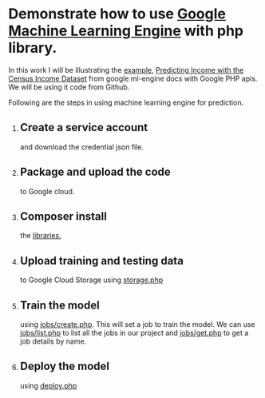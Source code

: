 <h1>
  Demonstrate how to use <a href="https://cloud.google.com/ml-engine/docs/">Google Machine Learning Engine</a> with php library.
</h1>
<p>
  In this work I will be illustrating the <a href="https://cloud.google.com/ml-engine/docs/tutorials/samples">example,</a> 
  <a href="https://cloud.google.com/ml-engine/docs/how-tos/getting-started-training-prediction">Predicting Income with the Census Income Dataset</a> from google ml-engine docs with Google PHP apis. We will be using it code from <a hred="https://github.com/GoogleCloudPlatform/cloudml-samples/tree/master/census">Github</a>.
</p>
<p>
  Following are the steps in using machine learning engine for prediction.
  <ol>
    <li><h2>Create a service account</h2> and download the credential json file.</li>
    <li><h2>Package and upload the code</h2> to Google cloud.</li>
    <li><h2>Composer install</h2> the <a href="composer.json">libraries.</a></li>
    <li><h2>Upload training and testing data</h2> to Google Cloud Storage using <a href="storage.php">storage.php</a></li>
    <li><h2>Train the model</h2> using <a href="jobs/create.php">jobs/create.php</a>. This will set a job to train the model. We can use <a href = "jobs/list.php">jobs/list.php</a> to list all the jobs in our project and <a href="jobs/get.php">jobs/get.php</a> to get a job details by name.</li>
    <li><h2>Deploy the model</h2> using <a href="deploy.php">deploy.php</a></li>
  </ol>
</p>
